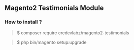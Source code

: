 ## Magento2 Testimonials Module

### How to install ?
  
>$ composer require credevlabz/magento2-testimonials  

>$ php bin/magento setup:upgrade

